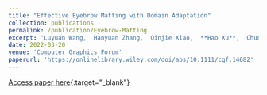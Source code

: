 ```yaml
---
title: "Effective Eyebrow Matting with Domain Adaptation"
collection: publications
permalink: /publication/Eyebrow-Matting
excerpt: 'Luyuan Wang,  Hanyuan Zhang,  Qinjie Xiao,  **Hao Xu**,  Chunhua Shen, [Xiaogang Jin](http://www.cad.zju.edu.cn/home/jin)'
date: 2022-03-20
venue: 'Computer Graphics Forum'
paperurl: 'https://onlinelibrary.wiley.com/doi/abs/10.1111/cgf.14682'
---
```

[Access paper here](https://onlinelibrary.wiley.com/doi/abs/10.1111/cgf.14682){:target="_blank"}

